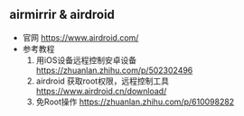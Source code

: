 ## airmirrir & airdroid
- 官网 https://www.airdroid.com/
- 参考教程
    1. 用iOS设备远程控制安卓设备 https://zhuanlan.zhihu.com/p/502302496
    2. airdroid 获取root权限，远程控制工具 https://www.airdroid.cn/download/
    3. 免Root操作 https://zhuanlan.zhihu.com/p/610098282
